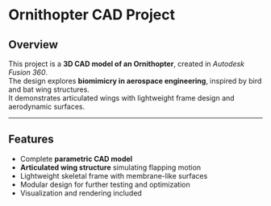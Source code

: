 # Ornithopter CAD Project

## Overview
This project is a **3D CAD model of an Ornithopter**, created in *Autodesk Fusion 360*.  
The design explores **biomimicry in aerospace engineering**, inspired by bird and bat wing structures.  
It demonstrates articulated wings with lightweight frame design and aerodynamic surfaces.

---

## Features
- Complete **parametric CAD model**  
- **Articulated wing structure** simulating flapping motion  
- Lightweight skeletal frame with membrane-like surfaces  
- Modular design for further testing and optimization  
- Visualization and rendering included  

